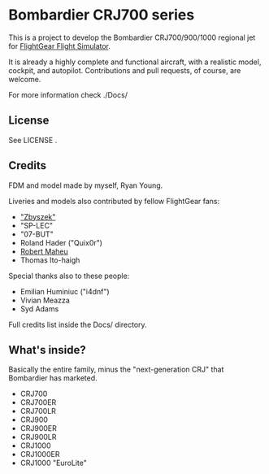 # Bombardier CRJ700 series

This is a project to develop the Bombardier CRJ700/900/1000 regional jet for [FlightGear Flight Simulator](http://www.flightgear.org/).

It is already a highly complete and functional aircraft, with a realistic model, cockpit, and autopilot. 
Contributions and pull requests, of course, are welcome.

For more information check ./Docs/

## License

See LICENSE .

## Credits

FDM and model made by myself, Ryan Young.

Liveries and models also contributed by fellow FlightGear fans:
* ["Zbyszek"](http://www.flightgear.pl/)
* "SP-LEC"
* "07-BUT"
* Roland Hader ("Quix0r")
* [Robert Maheu](http://www.flightgearcanada.ca/)
* Thomas Ito-haigh

Special thanks also to these people:
* Emilian Huminiuc ("i4dnf")
* Vivian Meazza
* Syd Adams

Full credits list inside the Docs/ directory.

## What's inside?

Basically the entire family, minus the "next-generation CRJ" that Bombardier has marketed.

* CRJ700
* CRJ700ER
* CRJ700LR
* CRJ900
* CRJ900ER
* CRJ900LR
* CRJ1000
* CRJ1000ER
* CRJ1000 "EuroLite"
